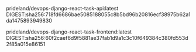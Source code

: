 prideland/devops-django-react-task-api:latest
DIGEST:sha256:718fd6686bae5085188055c8b5bd96b20816ecf38975b62a1da1475893949830

prideland/devops-django-react-task-frontend:latest
DIGEST:sha256:60f2caef6d9f5881ae37fab1d9a1c3c10f649384c380fd553d2f85a015e86151
